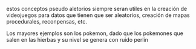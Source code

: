 estos conceptos pseudo aletorios siempre seran utiles en la creación de videojuegos para datos que tienen que ser aleatorios, creación de mapas procedurales, reconpensas, etc.

Los mayores ejemplos son los pokemon, dado que los pokemones que salen en las hierbas y su nivel se genera con ruido perlin 
